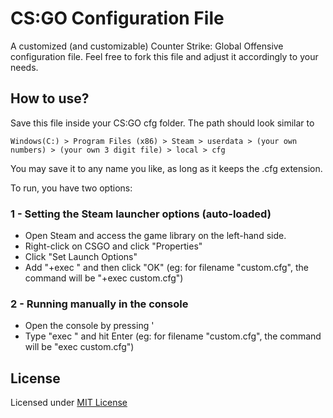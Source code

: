# CS:GO Configuration File

A customized (and customizable) Counter Strike: Global Offensive configuration file.
Feel free to fork this file and adjust it accordingly to your needs.

## How to use?

Save this file inside your CS:GO cfg folder. The path should look similar to 

```
Windows(C:) > Program Files (x86) > Steam > userdata > (your own numbers) > (your own 3 digit file) > local > cfg
```

You may save it to any name you like, as long as it keeps the .cfg extension.

To run, you have two options:

### 1 - Setting the Steam launcher options (auto-loaded)

* Open Steam and access the game library on the left-hand side.
* Right-click on CSGO and click "Properties"
* Click "Set Launch Options"
* Add "+exec <filename>" and then click "OK" (eg: for filename "custom.cfg", the command will be "+exec custom.cfg")

### 2 - Running manually in the console

* Open the console by pressing '
* Type "exec <filename>" and hit Enter (eg: for filename "custom.cfg", the command will be "exec custom.cfg")

## License

Licensed under [MIT License](https://opensource.org/licenses/MIT)
